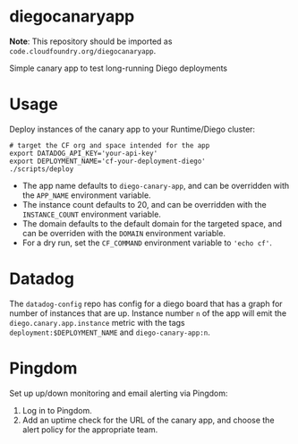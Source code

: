 diegocanaryapp
==============

**Note**: This repository should be imported as `code.cloudfoundry.org/diegocanaryapp`.

Simple canary app to test long-running Diego deployments

Usage
=====

Deploy instances of the canary app to your Runtime/Diego cluster:

```
# target the CF org and space intended for the app
export DATADOG_API_KEY='your-api-key'
export DEPLOYMENT_NAME='cf-your-deployment-diego'
./scripts/deploy
```

- The app name defaults to `diego-canary-app`, and can be overridden with the `APP_NAME` environment variable.
- The instance count defaults to 20, and can be overridden with the `INSTANCE_COUNT` environment variable.
- The domain defaults to the default domain for the targeted space, and can be overriden with the `DOMAIN` environment variable.
- For a dry run, set the `CF_COMMAND` environment variable to `'echo cf'`.

Datadog
=======

The `datadog-config` repo has config for a diego board that has a graph for
number of instances that are up.  Instance number `n` of the app will emit the
`diego.canary.app.instance` metric with the tags `deployment:$DEPLOYMENT_NAME` 
and `diego-canary-app:n`.

Pingdom
=======

Set up up/down monitoring and email alerting via Pingdom:

1. Log in to Pingdom.
2. Add an uptime check for the URL of the canary app, and choose the alert policy for the appropriate team.
